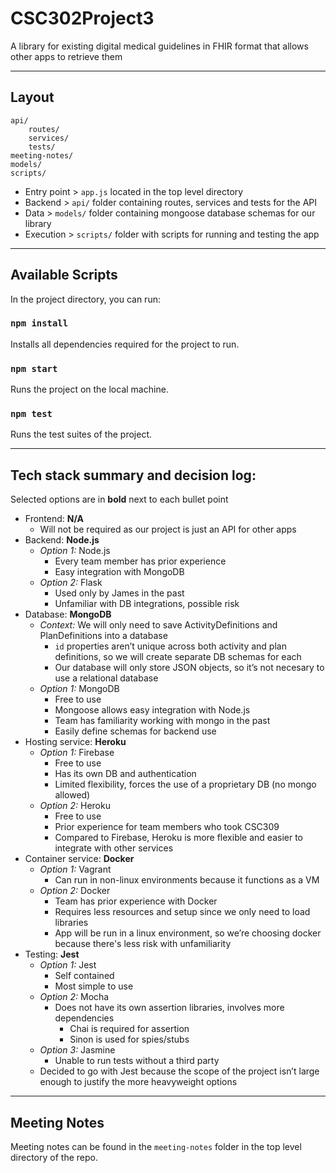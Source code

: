 # CSC302Project3
A library for existing digital medical guidelines in FHIR format that allows other apps to retrieve them

---

## Layout

```
api/
    routes/
    services/
    tests/
meeting-notes/
models/
scripts/
```

* Entry point > `app.js` located in the top level directory
* Backend > `api/` folder containing routes, services and tests for the API
* Data > `models/` folder containing mongoose database schemas for our library
* Execution > `scripts/` folder with scripts for running and testing the app

---

## Available Scripts

In the project directory, you can run:

### `npm install`

Installs all dependencies required for the project to run.

### `npm start`

Runs the project on the local machine.

### `npm test`

Runs the test suites of the project.

---

## Tech stack summary and decision log:

Selected options are in **bold** next to each bullet point


* Frontend: **N/A**
    * Will not be required as our project is just an API for other apps
* Backend: **Node.js**
    * _Option 1:_ Node.js
        * Every team member has prior experience
        * Easy integration with MongoDB
    * _Option 2:_ Flask
        * Used only by James in the past
        * Unfamiliar with DB integrations, possible risk
* Database: **MongoDB**
    * _Context:_ We will only need to save ActivityDefinitions and PlanDefinitions into a database
        * `id` properties aren’t unique across both activity and plan definitions, so we will create separate DB schemas for each
        * Our database will only store JSON objects, so it’s not necesary to use a relational database
    * _Option 1:_ MongoDB
        * Free to use
        * Mongoose allows easy integration with Node.js
        * Team has familiarity working with mongo in the past
        * Easily define schemas for backend use
* Hosting service: **Heroku**
    * _Option 1:_ Firebase
        * Free to use
        * Has its own DB and authentication
        * Limited flexibility, forces the use of a proprietary DB (no mongo allowed)
    * _Option 2:_ Heroku 
        * Free to use
        * Prior experience for team members who took CSC309
        * Compared to Firebase, Heroku is more flexible and easier to integrate with other services
* Container service: **Docker**
    * _Option 1:_ Vagrant
        * Can run in non-linux environments because it functions as a VM
    * _Option 2:_ Docker
        * Team has prior experience with Docker
        * Requires less resources and setup since we only need to load libraries
        * App will be run in a linux environment, so we’re choosing docker because there's less risk with unfamiliarity
* Testing: **Jest**
    * _Option 1:_ Jest
        * Self contained 
        * Most simple to use
    * _Option 2:_ Mocha 
        * Does not have its own assertion libraries, involves more dependencies
            * Chai is required for assertion
            * Sinon is used for spies/stubs
    * _Option 3:_ Jasmine 
        * Unable to run tests without a third party
    * Decided to go with Jest because the scope of the project isn’t large enough to justify the more heavyweight options

---

## Meeting Notes

Meeting notes can be found in the `meeting-notes` folder in the top level directory of the repo.